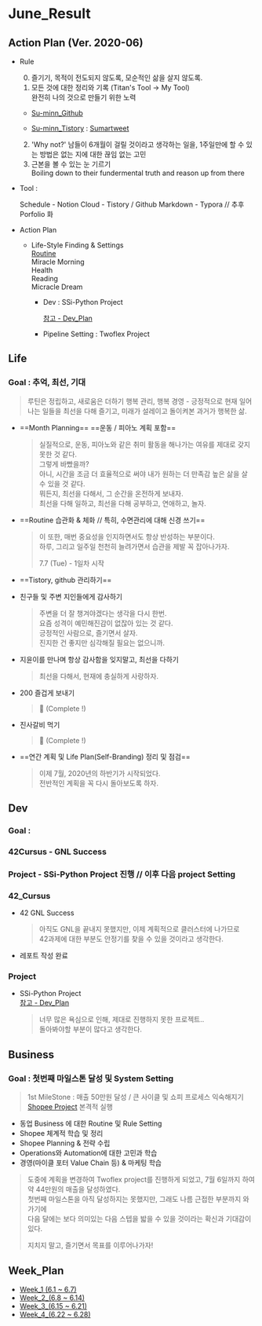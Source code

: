 



# June_Result





## Action Plan (Ver. 2020-06)



- Rule

  0) 즐기기, 목적이 전도되지 않도록, 모순적인 삶을 살지 않도록.  
  1) 모든 것에 대한 정리와 기록 (Titan's Tool -> My Tool)  
  완전히 나의 것으로 만들기 위한 노력

  - [Su-minn_Github](https://github.com/Su-minn)

  - [Su-minn_Tistory](https://sumartweet.tistory.com/) : [Sumartweet](https://sumartweet.tistory.com/)

  2) 'Why not?'
  남들이 6개월이 걸릴 것이라고 생각하는 일을, 1주일만에 할 수 있는 방법은 없는 지에 대한 끊임 없는 고민   
  3) 근본을 볼 수 있는 눈 기르기   
  Boiling down to their fundermental truth and reason up from there



- Tool : 

  Schedule - Notion
  Cloud - Tistory / Github
  Markdown - Typora
  // 추후 Porfolio 화

  

- Action Plan

  - Life-Style Finding & Settings  
    [Routine](/Users/sjeon/Desktop/For_min/Plan/Routine.md)  
    	Miracle Morning  
    	Health  
    	Reading  
    	Micracle Dream    

    - Dev
      : SSi-Python Project

      [참고 - Dev_Plan](/Users/sjeon/Desktop/For_min/Dev_Place/Dev_plan.md)

      

    - Pipeline Setting
      : Twoflex Project





## Life



### Goal : 추억, 최선, 기대

> 루틴은 정립하고, 새로움은 더하기
> 행복 관리, 행복 경영 - 긍정적으로 현재 일어나는 일들을 최선을 다해 즐기고, 미래가 설레이고 돌이켜본 과거가 행복한 삶.



- ==Month Planning==
  ==운동 / 피아노 계획 포함==
  
  > 실질적으로, 운동, 피아노와 같은 취미 활동을 해나가는 여유를 제대로 갖지못한 것 같다.  
  > 그렇게 바빴을까?  
  > 아니, 시간을 조금 더 효율적으로 써야 내가 원하는 더 만족감 높은 삶을 살 수 있을 것 같다.  
  > 뭐든지, 최선을 다해서, 그 순간을 온전하게 보내자.  
  > 최선을 다해 일하고, 최선을 다해 공부하고, 연애하고, 놀자.
  
- ==Routine 습관화 & 체화 // 특히, 수면관리에 대해 신경 쓰기==

  > 이 또한, 매번 중요성을 인지하면서도 항상 반성하는 부분이다.  
  > 하루, 그리고 일주일 천천히 늘려가면서 습관을 제발 꼭 잡아나가자.
  >
  > 7.7 (Tue) - 1일차 시작

- ==Tistory, github 관리하기==

- 친구들 및 주변 지인들에게 감사하기

  > 주변을 더 잘 챙겨야겠다는 생각을 다시 한번.  
  > 요즘 성격이 예민해진감이 없잖아 있는 것 같다.  
  > 긍정적인 사람으로, 즐기면서 살자.  
  > 진지한 건 좋지만 심각해질 필요는 없으니까.

- 지윤이를 만나며 항상 감사함을 잊지말고, 최선을 다하기

  > 최선을 다해서, 현재에 충실하게 사랑하자.

- 200 즐겁게 보내기

  > 🐥 (Complete !)

- 진사갈비 먹기

  > 🐥 (Complete !)

- ==연간 계획 및 Life Plan(Self-Branding) 정리 및 점검==

  > 이제 7월, 2020년의 하반기가 시작되었다.  
  > 전반적인 계획을 꼭 다시 돌아보도록 하자. 



## Dev



### Goal : 

### 42Cursus - GNL Success

### Project - SSi-Python Project 진행 // 이후 다음 project Setting

###  

### 42_Cursus

- 42 GNL Success

  > 아직도 GNL을 끝내지 못했지만, 이제 계획적으로 클러스터에 나가므로  
  > 42과제에 대한 부분도 안정기를 찾을 수 있을 것이라고 생각한다.

- 레포트 작성 완료
  

### Project

- SSi-Python Project  
  [참고 - Dev_Plan](/Users/sjeon/Desktop/For_min/Dev_Place/Dev_plan.md)

  > 너무 많은 욕심으로 인해, 제대로 진행하지 못한 프로젝트..  
  > 돌아봐야할 부분이 많다고 생각한다.
  
  



## Business



### Goal : 첫번째 마일스톤 달성 및 System Setting

> 1st MileStone : 매출 50만원 달성 / 큰 사이클 및 쇼피 프로세스 익숙해지기
> [Shopee Project](/Users/sjeon/Desktop/Online_Business/Shopee/Shopee_Study/Shopee_Business_Management.md) 본격적 실행



- 동업 Business 에 대한 Routine 및 Rule Setting
- Shopee 체계적 학습 및 정리
- Shopee Planning & 전략 수립
- Operations와 Automation에 대한 고민과 학습
- 경영(마이클 포터 Value Chain 등) & 마케팅 학습

> 도중에 계획을 변경하여 Twoflex project를 진행하게 되었고, 7월 6일까지 하여  
> 약 44만원의 매출을 달성하였다.  
> 첫번째 마일스톤을 아직 달성하지는 못했지만, 그래도 나름 근접한 부분까지 와가기에  
> 다음 달에는 보다 의미있는 다음 스텝을 밟을 수 있을 것이라는 확신과 기대감이 있다.  
>
> 지치지 말고, 즐기면서 목표를 이루어나가자!



## Week_Plan



- [Week_1 (6.1 ~ 6.7)](/Users/sjeon/Desktop/For_min/Plan/2020/June/Week_1(6.1~7)/week_1_plan.md)
- [Week_2_(6.8 ~ 6.14)](/Users/sjeon/Desktop/For_min/Plan/2020/June/Week_2(6.8~14)/week_2_plan.md)
- [Week_3_(6.15 ~ 6.21)](/Users/sjeon/Desktop/For_min/Plan/2020/June/Week_3(6.15~21)/week_3_plan.md)
- [Week_4_(6.22 ~ 6.28)](/Users/sjeon/Desktop/For_min/Plan/2020/June/Week_4(6.22~28)/week_4_plan.md)

